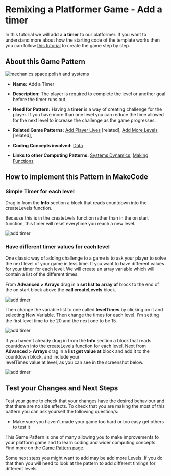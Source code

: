 # Remixing a Platformer Game - Add a timer

In this tutorial we will add a **a timer** to our platformer.
If you want to understand more about how the starting code of the template works then you can follow [this tutorial](https://arcade.makecode.com/beta#tutorial:https://github.com/mickfuzz/mca_platformer_tutorial/tutorialPartOne)
 to create the game step by step.

## About this Game Pattern

![mechanics space polish and systems](https://raw.githubusercontent.com/mickfuzz/getting-started-making-a-platformer-test1/master/images/patterns/game-mechanics_timer.png)

* **Name:** Add a Timer

* **Description:** The player is required to complete the level or another goal before the timer runs out.

* **Need for Pattern:** Having a **timer** is a way of creating challenge for the player. If you have more than one
level you can reduce the time allowed for the next level to increase the challenge as the game progresses.

* **Related Game Patterns:** [Add Player Lives](addLives) [related], [Add More Levels](addLevels) [related],  

* **Coding Concepts involved:** [Data](codingConcepts#data)

* **Links to other Computing Patterns:** [Systems Dynamics](learningDimensions#systems-dynamics), [Making Functions](learningDimensions#systems-dynamics)

## How to implement this Pattern in MakeCode

### Simple Timer for each level

Drag in from the **Info** section a block that reads countdown into the createLevels function.

Because this is in the createLvels function rather than in the on start function, this timer will reset everytime you reach
a new level.

![add timer](https://raw.githubusercontent.com/mickfuzz/getting-started-making-a-platformer-test1/master/images/addTimer1.png)

### Have different timer values for each level

One classic way of adding challenge to a game is to ask your player to solve the next level of your game in less time.
If you want to have different values for your timer for each level. We will create an array variable which will contain
a list of the different times.

From **Advanced > Arrays** drag in a **set list to array of** block to the end of the on start block above the **call createLevels** block.

![add timer](https://raw.githubusercontent.com/mickfuzz/getting-started-making-a-platformer-test1/master/images/addTimer2.png)

Then change the variable list to one called **levelTimes** by clicking on it and selecting New Variable. Then change the times
for each level. I'm setting the first level time to be 20 and the next one to be 15.

![add timer](https://raw.githubusercontent.com/mickfuzz/getting-started-making-a-platformer-test1/master/images/addTimer3.png)

If you haven't already drag in from the **Info** section a block that reads countdown into the createLevels function for each level.
Next from **Advanced > Arrays** drag in a **list get value at** block and add it to the countdown block, and include your  
levelTimes value at level, as you can see in the screenshot below. 

![add timer](https://raw.githubusercontent.com/mickfuzz/getting-started-making-a-platformer-test1/master/images/addTimer4.png)


## Test your Changes and Next Steps

Test your game to check that your changes have the desired behaviour and that there are no side effects.
To check that you are making the most of this pattern you can ask yourself the following question/s:

* Make sure you haven't made your game too hard or too easy get others to test it

This Game Pattern is one of many allowing you to make improvements to your platform game and to learn coding and wider computing concepts.
Find more on the [Game Pattern page](gamePatterns.md).

Some next steps you might want to add may be add more Levels. If you do that then you will need to look at the pattern to add
different timings for different levels.
